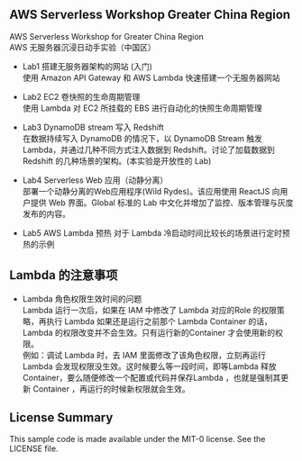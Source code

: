 ## AWS Serverless Workshop Greater China Region

AWS Serverless Workshop for Greater China Region  
AWS 无服务器沉浸日动手实验（中国区）  

* Lab1 搭建无服务器架构的网站 (入门)  
  使用 Amazon API Gateway 和 AWS Lambda 快速搭建一个无服务器网站

* Lab2 EC2 卷快照的生命周期管理  
  使用 Lambda 对 EC2 所挂载的 EBS 进行自动化的快照生命周期管理

* Lab3 DynamoDB stream 写入 Redshift  
  在数据持续写入 DynamoDB 的情况下，以 DynamoDB Stream 触发 Lambda，并通过几种不同方式注入数据到 Redshift。讨论了加载数据到 Redshift 的几种场景的架构。(本实验是开放性的 Lab)

* Lab4 Serverless Web 应用（动静分离）   
  部署一个动静分离的Web应用程序(Wild Rydes)。该应用使用 ReactJS 向用户提供 Web 界面。Global 标准的 Lab 中文化并增加了监控、版本管理与灰度发布的内容。
  
* Lab5 AWS Lambda 预热
  对于 Lambda 冷启动时间比较长的场景进行定时预热的示例

## Lambda 的注意事项

* Lambda 角色权限生效时间的问题  
Lambda 运行一次后，如果在 IAM 中修改了 Lambda 对应的Role 的权限策略，再执行 Lambda 如果还是运行之前那个 Lambda Container 的话，Lambda 的权限改变并不会生效。只有运行新的Container 才会使用新的权限。  
例如：调试 Lambda 时，去 IAM 里面修改了该角色权限，立刻再运行 Lambda 会发现权限没生效。这时候要么等一段时间，即等Lambda 释放 Container，要么随便修改一个配置或代码并保存Lambda ，也就是强制其更新 Container ，再运行的时候新权限就会生效。  


## License Summary

This sample code is made available under the MIT-0 license. See the LICENSE file.
